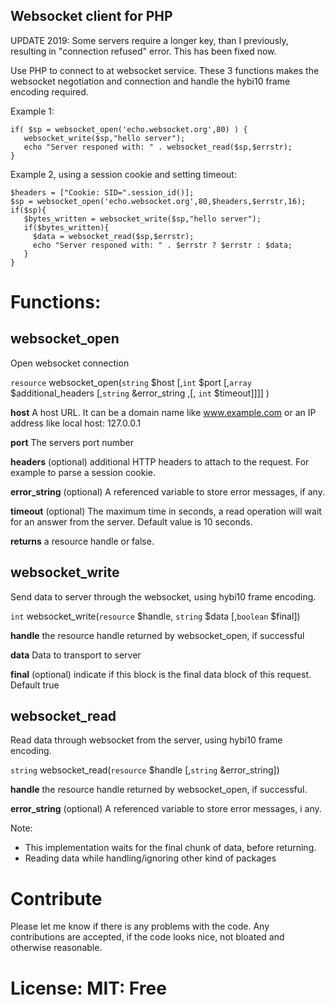 ## Websocket client for PHP

UPDATE 2019: Some servers require a longer key, than I previously, resulting in "connection refused" error. 
This has been fixed now.

Use PHP to connect to at websocket service.
These 3 functions makes the websocket negotiation and connection and handle the hybi10 frame encoding required.

Example 1:
```<?php
if( $sp = websocket_open('echo.websocket.org',80) ) {
   websocket_write($sp,"hello server");
   echo "Server responed with: " . websocket_read($sp,$errstr);
}
```


Example 2, using a session cookie and setting timeout:
```<?php
$headers = ["Cookie: SID=".session_id()];
$sp = websocket_open('echo.websocket.org',80,$headers,$errstr,16);
if($sp){
   $bytes_written = websocket_write($sp,"hello server");
   if($bytes_written){
     $data = websocket_read($sp,$errstr);
     echo "Server responed with: " . $errstr ? $errstr : $data;
   }
}
```

# Functions:

## websocket_open

Open websocket connection

`resource` websocket_open(`string` $host [,`int` $port [,`array` $additional_headers [,`string` &error_string ,[, `int` $timeout]]]] )

**host** A host URL. It can be a domain name like www.example.com or an IP address like local host: 127.0.0.1

**port**  The servers port number

**headers** (optional) additional HTTP headers to attach to the request. For example to parse a session cookie.

**error_string** (optional) A referenced variable to store error messages, if any.

**timeout** (optional) The maximum time in seconds, a read operation will wait for an answer from the server. Default value is 10 seconds.

**returns** a resource handle or false.


## websocket_write

Send data to server through the websocket, using hybi10 frame encoding.

`int` websocket_write(`resource` $handle, `string` $data [,`boolean` $final])

**handle** the resource handle returned by websocket_open, if successful

**data** Data to transport to server

**final** (optional) indicate if this block is the final data block of this request. Default true  

## websocket_read

Read data through websocket from the server, using hybi10 frame encoding.


`string` websocket_read(`resource` $handle [,`string` &error_string])


**handle** the resource handle returned by websocket_open, if successful.

**error_string** (optional) A referenced variable to store error messages, i any.

Note:
- This implementation waits for the final chunk of data, before returning.
- Reading data while handling/ignoring other kind of packages


# Contribute

Please let me know if there is any problems with the code.
Any contributions are accepted, if the code looks nice, not bloated and otherwise reasonable.

# License: MIT: Free
